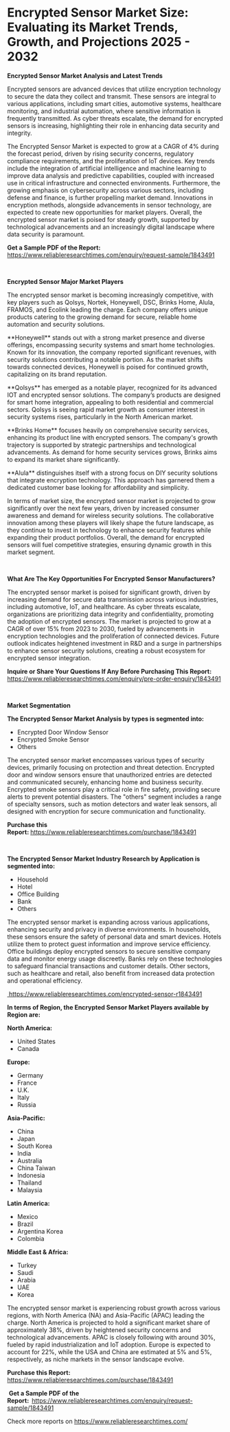 <p><h1>Encrypted Sensor Market Size: Evaluating its Market Trends, Growth, and Projections 2025 - 2032</h1></p><p><strong>Encrypted Sensor Market Analysis and Latest Trends</strong></p>
<p><p>Encrypted sensors are advanced devices that utilize encryption technology to secure the data they collect and transmit. These sensors are integral to various applications, including smart cities, automotive systems, healthcare monitoring, and industrial automation, where sensitive information is frequently transmitted. As cyber threats escalate, the demand for encrypted sensors is increasing, highlighting their role in enhancing data security and integrity.</p><p>The Encrypted Sensor Market is expected to grow at a CAGR of 4% during the forecast period, driven by rising security concerns, regulatory compliance requirements, and the proliferation of IoT devices. Key trends include the integration of artificial intelligence and machine learning to improve data analysis and predictive capabilities, coupled with increased use in critical infrastructure and connected environments. Furthermore, the growing emphasis on cybersecurity across various sectors, including defense and finance, is further propelling market demand. Innovations in encryption methods, alongside advancements in sensor technology, are expected to create new opportunities for market players. Overall, the encrypted sensor market is poised for steady growth, supported by technological advancements and an increasingly digital landscape where data security is paramount.</p></p>
<p><strong>Get a Sample PDF of the Report:&nbsp;</strong> <a href="https://www.reliableresearchtimes.com/enquiry/request-sample/1843491?utm_campaign=2305&utm_medium=2&utm_source=Github&utm_content=ia&utm_term=13022025&utm_id=encrypted-sensor">https://www.reliableresearchtimes.com/enquiry/request-sample/1843491</a></p>
<p>&nbsp;</p>
<p><strong>Encrypted Sensor Major Market Players</strong></p>
<p><p>The encrypted sensor market is becoming increasingly competitive, with key players such as Qolsys, Nortek, Honeywell, DSC, Brinks Home, Alula, FRAMOS, and Ecolink leading the charge. Each company offers unique products catering to the growing demand for secure, reliable home automation and security solutions.</p><p>**Honeywell** stands out with a strong market presence and diverse offerings, encompassing security systems and smart home technologies. Known for its innovation, the company reported significant revenues, with security solutions contributing a notable portion. As the market shifts towards connected devices, Honeywell is poised for continued growth, capitalizing on its brand reputation.</p><p>**Qolsys** has emerged as a notable player, recognized for its advanced IOT and encrypted sensor solutions. The company’s products are designed for smart home integration, appealing to both residential and commercial sectors. Qolsys is seeing rapid market growth as consumer interest in security systems rises, particularly in the North American market.</p><p>**Brinks Home** focuses heavily on comprehensive security services, enhancing its product line with encrypted sensors. The company's growth trajectory is supported by strategic partnerships and technological advancements. As demand for home security services grows, Brinks aims to expand its market share significantly.</p><p>**Alula** distinguishes itself with a strong focus on DIY security solutions that integrate encryption technology. This approach has garnered them a dedicated customer base looking for affordability and simplicity.</p><p>In terms of market size, the encrypted sensor market is projected to grow significantly over the next few years, driven by increased consumer awareness and demand for wireless security solutions. The collaborative innovation among these players will likely shape the future landscape, as they continue to invest in technology to enhance security features while expanding their product portfolios. Overall, the demand for encrypted sensors will fuel competitive strategies, ensuring dynamic growth in this market segment.</p></p>
<p>&nbsp;</p>
<p><strong>What Are The Key Opportunities For Encrypted Sensor Manufacturers?</strong></p>
<p><p>The encrypted sensor market is poised for significant growth, driven by increasing demand for secure data transmission across various industries, including automotive, IoT, and healthcare. As cyber threats escalate, organizations are prioritizing data integrity and confidentiality, promoting the adoption of encrypted sensors. The market is projected to grow at a CAGR of over 15% from 2023 to 2030, fueled by advancements in encryption technologies and the proliferation of connected devices. Future outlook indicates heightened investment in R&D and a surge in partnerships to enhance sensor security solutions, creating a robust ecosystem for encrypted sensor integration.</p></p>
<p><strong>Inquire or Share Your Questions If Any Before Purchasing This Report:</strong> <a href="https://www.reliableresearchtimes.com/enquiry/pre-order-enquiry/1843491?utm_campaign=2305&utm_medium=2&utm_source=Github&utm_content=ia&utm_term=13022025&utm_id=encrypted-sensor">https://www.reliableresearchtimes.com/enquiry/pre-order-enquiry/1843491</a></p>
<p>&nbsp;</p>
<p><strong>Market Segmentation</strong></p>
<p><strong>The Encrypted Sensor Market Analysis by types is segmented into:</strong></p>
<p><ul><li>Encrypted Door Window Sensor</li><li>Encrypted Smoke Sensor</li><li>Others</li></ul></p>
<p><p>The encrypted sensor market encompasses various types of security devices, primarily focusing on protection and threat detection. Encrypted door and window sensors ensure that unauthorized entries are detected and communicated securely, enhancing home and business security. Encrypted smoke sensors play a critical role in fire safety, providing secure alerts to prevent potential disasters. The "others" segment includes a range of specialty sensors, such as motion detectors and water leak sensors, all designed with encryption for secure communication and functionality.</p></p>
<p><strong>Purchase this Report:&nbsp;</strong><a href="https://www.reliableresearchtimes.com/purchase/1843491?utm_campaign=2305&utm_medium=2&utm_source=Github&utm_content=ia&utm_term=13022025&utm_id=encrypted-sensor">https://www.reliableresearchtimes.com/purchase/1843491</a></p>
<p>&nbsp;</p>
<p><strong>The Encrypted Sensor Market Industry Research by Application is segmented into:</strong></p>
<p><ul><li>Household</li><li>Hotel</li><li>Office Building</li><li>Bank</li><li>Others</li></ul></p>
<p><p>The encrypted sensor market is expanding across various applications, enhancing security and privacy in diverse environments. In households, these sensors ensure the safety of personal data and smart devices. Hotels utilize them to protect guest information and improve service efficiency. Office buildings deploy encrypted sensors to secure sensitive company data and monitor energy usage discreetly. Banks rely on these technologies to safeguard financial transactions and customer details. Other sectors, such as healthcare and retail, also benefit from increased data protection and operational efficiency.</p></p>
<p><a href="https://www.reliableresearchtimes.com/encrypted-sensor-r1843491?utm_campaign=2305&utm_medium=2&utm_source=Github&utm_content=ia&utm_term=13022025&utm_id=encrypted-sensor">&nbsp;https://www.reliableresearchtimes.com/encrypted-sensor-r1843491</a></p>
<p><strong>In terms of Region, the Encrypted Sensor Market Players available by Region are:</strong></p>
<p>
    <p> <strong> North America: </strong>
        <ul>
            <li>United States</li>
            <li>Canada</li>
        </ul>
        </p> 
    <p> <strong> Europe: </strong>
        <ul>
            <li>Germany</li>
            <li>France</li>
            <li>U.K.</li>
            <li>Italy</li>
            <li>Russia</li>
        </ul>
        </p> 
    <p> <strong> Asia-Pacific: </strong>
        <ul>
            <li>China</li>
            <li>Japan</li>
            <li>South Korea</li>
            <li>India</li>
            <li>Australia</li>
            <li>China Taiwan</li>
            <li>Indonesia</li>
            <li>Thailand</li>
            <li>Malaysia</li>
        </ul>
        </p> 
    <p> <strong> Latin America: </strong>
        <ul>
            <li>Mexico</li>
            <li>Brazil</li>
            <li>Argentina Korea</li>
            <li>Colombia</li>
        </ul>
        </p> 
    <p> <strong> Middle East & Africa: </strong>
        <ul>
            <li>Turkey</li>
            <li>Saudi</li>
            <li>Arabia</li>
            <li>UAE</li>
            <li>Korea</li>
        </ul>
    </p>
    </p>
<p><p>The encrypted sensor market is experiencing robust growth across various regions, with North America (NA) and Asia-Pacific (APAC) leading the charge. North America is projected to hold a significant market share of approximately 38%, driven by heightened security concerns and technological advancements. APAC is closely following with around 30%, fueled by rapid industrialization and IoT adoption. Europe is expected to account for 22%, while the USA and China are estimated at 5% and 5%, respectively, as niche markets in the sensor landscape evolve.</p></p>
<p><strong>Purchase this Report: </strong><a href="https://www.reliableresearchtimes.com/purchase/1843491?utm_campaign=2305&utm_medium=2&utm_source=Github&utm_content=ia&utm_term=13022025&utm_id=encrypted-sensor">https://www.reliableresearchtimes.com/purchase/1843491</a></p>
<p>&nbsp;<strong>Get a Sample PDF of the Report:&nbsp;&nbsp;</strong><a href="https://www.reliableresearchtimes.com/enquiry/request-sample/1843491?utm_campaign=2305&utm_medium=2&utm_source=Github&utm_content=ia&utm_term=13022025&utm_id=encrypted-sensor">https://www.reliableresearchtimes.com/enquiry/request-sample/1843491</a></p>
<p><strong></strong></p>
<p>Check more reports on <a href="https://www.reliableresearchtimes.com/?utm_campaign=2305&utm_medium=2&utm_source=Github&utm_content=ia&utm_term=13022025&utm_id=encrypted-sensor">https://www.reliableresearchtimes.com/</a></p>